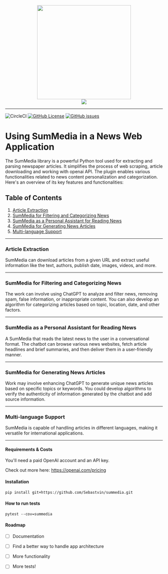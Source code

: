 <div align="center">
<img src="https://github.com/Sebastvin/engineer-demo/assets/34211633/a7327ebd-8489-4c8d-a58b-8936967bf639" height="300" width="300">
<br>
<img src="https://github.com/Sebastvin/engineer-demo/assets/34211633/01e65a79-69e8-4c58-bccb-ab9939ecf442">
</div>

<hr>

![CircleCI](https://img.shields.io/circleci/build/github/Sebastvin/summedia?logo=pypi)
[![GitHub License](https://img.shields.io/github/license/Sebastvin/summedia)](https://github.com/Sebastvin/summedia)
[![GitHub issues](https://img.shields.io/github/issues/Sebastvin/summedia)](https://github.com/Sebastvin/summedia/issues)


# Using SumMedia in a News Web Application

The SumMedia library is a powerful Python tool used for extracting and parsing newspaper articles. It simplifies the process of web scraping, article downloading and working with openai API.  The plugin enables various functionalities related to news content personalization and categorization. Here's an overview of its key features and functionalities:

## Table of Contents
1. [Article Extraction](#article-extraction)
2. [SumMedia for Filtering and Categorizing News](#summedia-for-filtering-and-categorizing-news)
3. [SumMedia as a Personal Assistant for Reading News](#summedia-as-a-personal-assistant-for-reading-news)
4. [SumMedia for Generating News Articles](#summedia-for-generating-news-articles)
5. [Multi-language Support](#multi-language-support)

---

### Article Extraction
SumMedia can download articles from a given URL and extract useful information like the text, authors, publish date, images, videos, and more.

---

### SumMedia for Filtering and Categorizing News
The work can involve using ChatGPT to analyze and filter news, removing spam, false information, or inappropriate content. You can also develop an algorithm for categorizing articles based on topic, location, date, and other factors.

---

### SumMedia as a Personal Assistant for Reading News
A SumMedia that reads the latest news to the user in a conversational format. The chatbot can browse various news websites, fetch article headlines and brief summaries, and then deliver them in a user-friendly manner.

---

### SumMedia for Generating News Articles
Work may involve enhancing ChatGPT to generate unique news articles based on specific topics or keywords. You could develop algorithms to verify the authenticity of information generated by the chatbot and add source information.

---

### Multi-language Support
SumMedia is capable of handling articles in different languages, making it versatile for international applications.

---

#### Requirements & Costs
You'll need a paid OpenAI account and an API key.

Check out more here:
https://openai.com/pricing

#### Installation
```
pip install git+https://github.com/Sebastvin/summedia.git
```


#### How to run tests
```
pytest --cov=summedia
```


#### Roadmap

* [ ] Documentation
* [ ] Find a better way to handle app architecture
* [ ] More functionality
* [ ] More tests!



